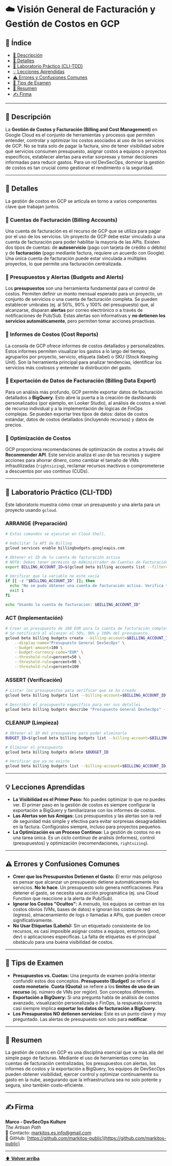 # ☁️ Visión General de Facturación y Gestión de Costos en GCP

## 📑 Índice

* [🧭 Descripción](#-descripción)
* [📘 Detalles](#-detalles)
* [🔬 Laboratorio Práctico (CLI-TDD)](#-laboratorio-práctico-cli-tdd)
* [💡 Lecciones Aprendidas](#-lecciones-aprendidas)
* [⚠️ Errores y Confusiones Comunes](#️-errores-y-confusiones-comunes)
* [🎯 Tips de Examen](#-tips-de-examen)
* [🧾 Resumen](#-resumen)
* [✍️ Firma](#-firma)

---

## 🧭 Descripción

La **Gestión de Costos y Facturación (Billing and Cost Management)** en Google Cloud es el conjunto de herramientas y procesos que permiten entender, controlar y optimizar los costos asociados al uso de los servicios de GCP. No se trata solo de pagar la factura, sino de tener visibilidad sobre qué servicios consumen presupuesto, asignar costos a equipos o proyectos específicos, establecer alertas para evitar sorpresas y tomar decisiones informadas para reducir gastos. Para un rol DevSecOps, dominar la gestión de costos es tan crucial como gestionar el rendimiento o la seguridad.

---

## 📘 Detalles

La gestión de costos en GCP se articula en torno a varios componentes clave que trabajan juntos.

### 🔹 Cuentas de Facturación (Billing Accounts)

Una cuenta de facturación es el recurso de GCP que se utiliza para pagar por el uso de los servicios. Un proyecto de GCP debe estar vinculado a una cuenta de facturación para poder habilitar la mayoría de las APIs. Existen dos tipos de cuentas: de **autoservicio** (pago con tarjeta de crédito o débito) y de **facturación** (pago mediante factura, requiere un acuerdo con Google). Una única cuenta de facturación puede estar vinculada a múltiples proyectos, lo que permite una facturación centralizada.

### 🔹 Presupuestos y Alertas (Budgets and Alerts)

Los **presupuestos** son una herramienta fundamental para el control de costos. Permiten definir un monto mensual esperado para un proyecto, un conjunto de servicios o una cuenta de facturación completa. Se pueden establecer umbrales (ej. al 50%, 90% y 100% del presupuesto) que, al alcanzarse, disparan **alertas** por correo electrónico o a través de notificaciones de Pub/Sub. Estas alertas son informativas y **no detienen los servicios automáticamente**, pero permiten tomar acciones proactivas.

### 🔹 Informes de Costos (Cost Reports)

La consola de GCP ofrece informes de costos detallados y personalizables. Estos informes permiten visualizar los gastos a lo largo del tiempo, agruparlos por proyecto, servicio, etiqueta (label) o SKU (Stock Keeping Unit). Son la herramienta principal para analizar tendencias, identificar los servicios más costosos y entender la distribución del gasto.

### 🔹 Exportación de Datos de Facturación (Billing Data Export)

Para un análisis más profundo, GCP permite exportar datos de facturación detallados a **BigQuery**. Esto abre la puerta a la creación de dashboards personalizados (por ejemplo, en Looker Studio), al análisis de costos a nivel de recurso individual y a la implementación de lógicas de FinOps complejas. Se pueden exportar tres tipos de datos: datos de costos estándar, datos de costos detallados (incluyendo recursos) y datos de precios.

### 🔹 Optimización de Costos

GCP proporciona recomendaciones de optimización de costos a través del **Recommender API**. Este servicio analiza el uso de tus recursos y sugiere acciones para ahorrar dinero, como cambiar el tamaño de VMs infrautilizadas (`rightsizing`), reclamar recursos inactivos o comprometerse a descuentos por uso continuo (CUDs).

---

## 🔬 Laboratorio Práctico (CLI-TDD)

Este laboratorio muestra cómo crear un presupuesto y una alerta para un proyecto usando `gcloud`.

### ARRANGE (Preparación)

```bash
# Estos comandos se ejecutan en Cloud Shell.

# Habilitar la API de Billing
gcloud services enable billingbudgets.googleapis.com

# Obtener el ID de tu cuenta de facturación activa
# NOTA: Debes tener permisos de Administrador de Cuentas de Facturación para esto.
export BILLING_ACCOUNT_ID=$(gcloud beta billing accounts list --filter="open=true" --format="value(accountId)" | head -n 1)

# Verificar que la variable no esté vacía
if [[ -z "$BILLING_ACCOUNT_ID" ]]; then
  echo "No se pudo obtener una cuenta de facturación activa. Verifica tus permisos."
  exit 1
fi

echo "Usando la cuenta de facturación: $BILLING_ACCOUNT_ID"
```

### ACT (Implementación)

```bash
# Crear un presupuesto de 100 EUR para la cuenta de facturación completa
# Se notificarà al alcanzar el 50%, 90% y 100% del presupuesto.
gcloud beta billing budgets create --billing-account=$BILLING_ACCOUNT_ID \
    --display-name="Presupuesto General DevSecOps" \
    --budget-amount=100 \
    --budget-currency-code="EUR" \
    --threshold-rule=percent=50 \
    --threshold-rule=percent=90 \
    --threshold-rule=percent=100
```

### ASSERT (Verificación)

```bash
# Listar los presupuestos para verificar que se ha creado
gcloud beta billing budgets list --billing-account=$BILLING_ACCOUNT_ID

# Describir el presupuesto específico para ver sus detalles
gcloud beta billing budgets describe "Presupuesto General DevSecOps" --billing-account=$BILLING_ACCOUNT_ID
```

### CLEANUP (Limpieza)

```bash
# Obtener el ID del presupuesto para poder eliminarlo
BUDGET_ID=$(gcloud beta billing budgets list --billing-account=$BILLING_ACCOUNT_ID --filter="displayName='Presupuesto General DevSecOps'" --format="value(budgetId)")

# Eliminar el presupuesto
gcloud beta billing budgets delete $BUDGET_ID

# Verificar que ya no existe
gcloud beta billing budgets list --billing-account=$BILLING_ACCOUNT_ID
```

---

## 💡 Lecciones Aprendidas

*   **La Visibilidad es el Primer Paso:** No puedes optimizar lo que no puedes ver. El primer paso en la gestión de costos es siempre configurar la exportación a BigQuery y familiarizarse con los informes de costos.
*   **Las Alertas son tus Amigas:** Los presupuestos y las alertas son la red de seguridad más simple y efectiva para evitar sorpresas desagradables en la factura. Configúralos siempre, incluso para proyectos pequeños.
*   **La Optimización es un Proceso Continuo:** La gestión de costos no es una tarea única. Es un ciclo continuo de análisis (informes), control (presupuestos) y optimización (recomendaciones, `rightsizing`).

---

## ⚠️ Errores y Confusiones Comunes

*   **Creer que los Presupuestos Detienen el Gasto:** El error más peligroso es pensar que alcanzar un presupuesto detiene automáticamente los servicios. **No lo hace**. Un presupuesto solo genera notificaciones. Para detener el gasto, se necesita una acción programática (ej. una Cloud Function que reaccione a la alerta de Pub/Sub).
*   **Ignorar los Costos "Ocultos":** A menudo, los equipos se centran en los costos obvios (VMs, bases de datos) e ignoran los costos de red (egress), almacenamiento de logs o llamadas a APIs, que pueden crecer significativamente.
*   **No Usar Etiquetas (Labels):** Sin un etiquetado consistente de los recursos, es casi imposible asignar costos a equipos, entornos (prod, dev) o aplicaciones específicas. La falta de etiquetas es el principal obstáculo para una buena visibilidad de costos.

---

## 🎯 Tips de Examen

*   **Presupuestos vs. Cuotas:** Una pregunta de examen podría intentar confundir estos dos conceptos. **Presupuesto (Budget)** se refiere al **costo monetario**. **Cuota (Quota)** se refiere a los **límites de uso de un recurso** (ej. número de VMs por región). Son conceptos diferentes.
*   **Exportación a BigQuery:** Si una pregunta habla de análisis de costos avanzado, visualización personalizada o FinOps, la respuesta correcta casi siempre implica **exportar los datos de facturación a BigQuery**.
*   **Los Presupuestos NO detienen servicios:** Este es un punto clave y muy preguntado. Las alertas de presupuesto son solo para **notificar**.

---

## 🧾 Resumen

La gestión de costos en GCP es una disciplina esencial que va más allá del simple pago de facturas. Mediante el uso de herramientas como las cuentas de facturación centralizadas, los presupuestos con alertas, los informes de costos y la exportación a BigQuery, los equipos de DevSecOps pueden obtener visibilidad, ejercer control y optimizar continuamente su gasto en la nube, asegurando que la infraestructura sea no solo potente y segura, sino también costo-eficiente.

---

## ✍️ Firma

**Marco - DevSecOps Kulture**  
*The Artisan Path*  
📧 Contacto: [markitos.es.info@gmail.com](mailto:markitos.es.info@gmail.com)  
🐙 GitHub: [https://github.com/markitos-public](https://github.com/markitos-public)

---

[⬆️ **Volver arriba**](#-visión-general-de-facturación-y-gestión-de-costos-en-gcp)
